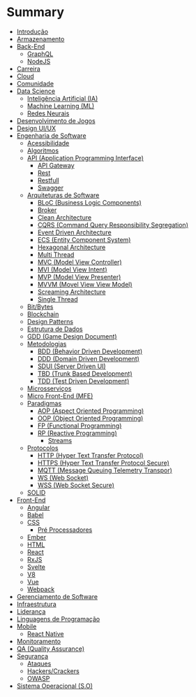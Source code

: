 # Summary

- [Introdução](README.md)
- [Armazenamento](/storage/storage.md)
- [Back-End](/back-end/back-end.md)
  - [GraphQL](/back-end/graphql/graphql.md)
  - [NodeJS](/back-end/nodejs/nodejs.md)
- [Carreira]()
- [Cloud](/cloud/cloud.md)
- [Comunidade](/community/community.md)
- [Data Science]()
  - [Inteligência Artificial (IA)]()
  - [Machine Learning (ML)]()
  - [Redes Neurais]()
- [Desenvolvimento de Jogos](/game-development/game-development.md)
- [Design UI/UX](/design/design.md)
- [Engenharia de Software]()
  - [Acessibilidade]()
  - [Algoritmos]()
  - [API (Application Programming Interface)]()
    - [API Gateway]()
    - [Rest]()
    - [Restfull]()
    - [Swagger]()
  - [Arquiteturas de Software]()
    - [BLoC (Business Logic Components)]()
    - [Broker]()
    - [Clean Architecture]()
    - [CQRS (Command Query Responsibility Segregation)]()
    - [Event Driven Architecture]()
    - [ECS (Entity Component System)]()
    - [Hexagonal Architecture]()
    - [Multi Thread]()
    - [MVC (Model View Controller)]()
    - [MVI (Model View Intent)]()
    - [MVP (Model View Presenter)]()
    - [MVVM (Movel View View Model)]()
    - [Screaming Architecture]()
    - [Single Thread]()
  - [Bit/Bytes]()
  - [Blockchain]()
  - [Design Patterns]()
  - [Estrutura de Dados]()
  - [GDD (Game Design Document)]()
  - [Metodologias]()
    - [BDD (Behavior Driven Development)]()
    - [DDD (Domain Driven Development)]()
    - [SDUI (Server Driven UI)](https://medium.com/better-programming/exploring-server-driven-ui-cf67b3da919)
    - [TBD (Trunk Based Development)]()
    - [TDD (Test Driven Development)]()
  - [Microsserviços]()
  - [Micro Front-End (MFE)]()
  - [Paradigmas]()
    - [AOP (Aspect Oriented Programming)]()
    - [OOP (Object Oriented Programming)]()
    - [FP (Functional Programming)]()
    - [RP (Reactive Programming)]()
      - [Streams]()
  - [Protocolos]()
    - [HTTP (Hyper Text Transfer Protocol)]()
    - [HTTPS (Hyper Text Transfer Protocol Secure)]()
    - [MQTT (Message Queuing Telemetry Transpor)]()
    - [WS (Web Socket)]()
    - [WSS (Web Socket Secure)]()
  - [SOLID]()
- [Front-End]()
  - [Angular]()
  - [Babel]()
  - [CSS]()
    - [Pré Processadores]()
  - [Ember]()
  - [HTML]()
  - [React]()
  - [RxJS]()
  - [Svelte]()
  - [V8]()
  - [Vue]()
  - [Webpack]()
- [Gerenciamento de Software](/software-management/software-management.md)
- [Infraestrutura](/infrastructure/infrastructure.md)
- [Liderança](/leadership/leadership.md)
- [Linguagens de Programação](/programming-languages/programming-languages.md)
- [Mobile](/mobile/mobile.md)
  - [React Native]()
- [Monitoramento](/monitoring/monitoring.md)
- [QA (Quality Assurance)](/quality-assurance/quality-assurance.md)
- [Segurança]()
  - [Ataques]()
  - [Hackers/Crackers]()
  - [OWASP]()
- [Sistema Operacional (S.O)](/operation-system/operation-system.md)
